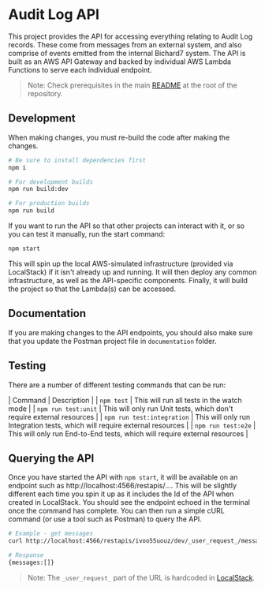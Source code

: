 # Audit Log API

This project provides the API for accessing everything relating to Audit Log records. These come from messages from an external system, and also comprise of events emitted from the internal Bichard7 system. The API is built as an AWS API Gateway and backed by individual AWS Lambda Functions to serve each individual endpoint.

> Note: Check prerequisites in the main [README](..) at the root of the repository.

## Development

When making changes, you must re-build the code after making the changes.

```bash
# Be sure to install dependencies first
npm i

# For development builds
npm run build:dev

# For production builds
npm run build
```

If you want to run the API so that other projects can interact with it, or so you can test it manually, run the start command:

```bash
npm start
```

This will spin up the local AWS-simulated infrastructure (provided via LocalStack) if it isn't already up and running. It will then deploy any common infrastructure, as well as the API-specific components. Finally, it will build the project so that the Lambda(s) can be accessed.

## Documentation

If you are making changes to the API endpoints, you should also make sure that you update the Postman project file in `documentation` folder.

## Testing

There are a number of different testing commands that can be run:

| Command | Description |
| `npm test` | This will run all tests in the watch mode |
| `npm run test:unit` | This will only run Unit tests, which don't require external resources |
| `npm run test:integration` | This will only run Integration tests, which will require external resources |
| `npm run test:e2e` | This will only run End-to-End tests, which will require external resources |

## Querying the API

Once you have started the API with `npm start`, it will be available on an endpoint such as http://localhost:4566/restapis/.... This will be slightly different each time you spin it up as it includes the Id of the API when created in LocalStack. You should see the endpoint echoed in the terminal once the command has complete. You can then run a simple cURL command (or use a tool such as Postman) to query the API.

```bash
# Example - get messages
curl http://localhost:4566/restapis/ivoo55uouz/dev/_user_request_/messages

# Response
{messages:[]}
```

> Note: The `_user_request_` part of the URL is hardcoded in [LocalStack](https://github.com/atlassian/localstack/blob/master/localstack/constants.py#L81).
